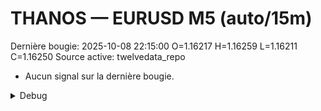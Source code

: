 # THANOS — EURUSD M5 (auto/15m)
Dernière bougie: 2025-10-08 22:15:00  O=1.16217  H=1.16259  L=1.16211  C=1.16250
Source active: twelvedata_repo

- Aucun signal sur la dernière bougie.

<details><summary>Debug</summary>

- TD_API_KEY manquant.

</details>